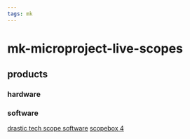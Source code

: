 ```yaml
---
tags: mk
---
```


# mk-microproject-live-scopes


## products

### hardware


### software
[drastic tech scope software](https://www.drastic.tv/productsmenu-56/test-and-measurement/sdi-hdmi-scope)
[scopebox 4](https://www.divergentmedia.com/scopebox)